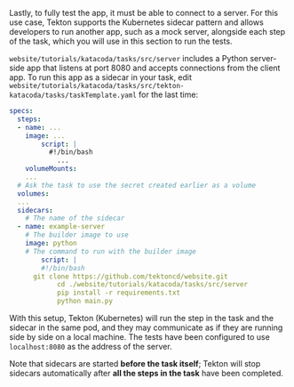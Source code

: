 Lastly, to fully test the app, it must be able to connect to a server. For
this use case, Tekton supports the Kubernetes sidecar pattern and allows
developers to run another app, such as a mock server, alongside each step of
the task, which you will use in this section to run the tests.

`website/tutorials/katacoda/tasks/src/server` includes a Python server-side app that
listens at port 8080 and accepts connections from the client app. To run this
app as a sidecar in your task, edit `website/tutorials/katacoda/tasks/src/tekton-katacoda/tasks/taskTemplate.yaml`
for the last time:

```yaml
specs:
  steps:
  - name: ...
    image: ...
		script: |
		  #!/bin/bash
			...
    volumeMounts:
    ...
  # Ask the task to use the secret created earlier as a volume
  volumes:
  ...
  sidecars:
    # The name of the sidecar
  - name: example-server
    # The builder image to use
    image: python
    # The command to run with the builder image
		script: |
  		#!/bin/bash
      git clone https://github.com/tektoncd/website.git 
			cd ./website/tutorials/katacoda/tasks/src/server 
			pip install -r requirements.txt 
			python main.py
```

With this setup, Tekton (Kubernetes) will run the step in the task and the
sidecar in the same pod, and they may communicate as if they are running side
by side on a local machine. The tests have been configured to use
`localhost:8080` as the address of the server.

Note that sidecars are started **before the task itself**; Tekton will stop
sidecars automatically after **all the steps in the task** have been completed.
